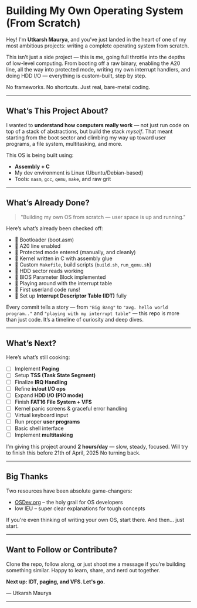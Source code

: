 # Building My Own Operating System (From Scratch)

Hey! I'm **Utkarsh Maurya**, and you’ve just landed in the heart of one of my most ambitious projects: writing a complete operating system from scratch.

This isn’t just a side project — this is me, going full throttle into the depths of low-level computing. From booting off a raw binary, enabling the A20 line, all the way into protected mode, writing my own interrupt handlers, and doing HDD I/O — everything is custom-built, step by step.

No frameworks. No shortcuts. Just real, bare-metal coding.

---

## What’s This Project About?

I wanted to **understand how computers really work** — not just run code on top of a stack of abstractions, but build the stack *myself*. That meant starting from the boot sector and climbing my way up toward user programs, a file system, multitasking, and more.

This OS is being built using:
- **Assembly + C**
- My dev environment is Linux (Ubuntu/Debian-based)
- Tools: `nasm`, `gcc`, `qemu`, `make`, and raw grit

---

## What’s Already Done?

> "Building my own OS from scratch — user space is up and running."

Here’s what’s already been checked off:

- 🔸 Bootloader (boot.asm)
- 🔸 A20 line enabled
- 🔸 Protected mode entered (manually, and cleanly)
- 🔸 Kernel written in C with assembly glue
- 🔸 Custom `Makefile`, build scripts (`build.sh`, `run_qemu.sh`)
- 🔸 HDD sector reads working
- 🔸 BIOS Parameter Block implemented
- 🔸 Playing around with the interrupt table
- 🔸 First userland code runs!
- 🔸 Set up **Interrupt Descriptor Table (IDT)** fully

Every commit tells a story — from `"Big Bang"` to `"avg. hello world program.."` and `"playing with my interrupt table"` — this repo is more than just code. It’s a timeline of curiosity and deep dives.

---

## What’s Next?

Here’s what’s still cooking:

- [ ] Implement **Paging**
- [ ] Setup **TSS (Task State Segment)**
- [ ] Finalize **IRQ Handling**
- [ ] Refine **in/out I/O ops**
- [ ] Expand **HDD I/O (PIO mode)**
- [ ] Finish **FAT16 File System + VFS**
- [ ] Kernel panic screens & graceful error handling
- [ ] Virtual keyboard input
- [ ] Run proper **user programs**
- [ ] Basic shell interface
- [ ] Implement **multitasking**

I’m giving this project around **2 hours/day** — slow, steady, focused.
Will try to finish this before 21th of April, 2025
No turning back.

---

## Big Thanks

Two resources have been absolute game-changers:
- [OSDev.org](https://osdev.org) – the holy grail for OS developers
- low lEU – super clear explanations for tough concepts

If you're even thinking of writing your own OS, start there. And then... just start.

---

## Want to Follow or Contribute?

Clone the repo, follow along, or just shoot me a message if you’re building something similar. Happy to learn, share, and nerd out together.

**Next up: IDT, paging, and VFS. Let's go.**

— Utkarsh Maurya

---
